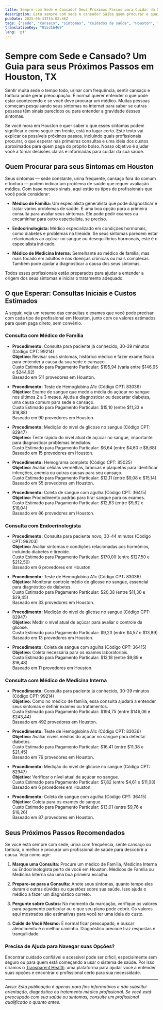 ```yaml
---
title: Sempre com Sede e Cansado? Seus Próximos Passos para Cuidar da Saúde em Houston, TX  
description: Está sempre com sede e cansado? Saiba quem procurar e quais custos iniciais esperar pelos seus sintomas em Houston, TX.  
pubDate: 2025-06-11T16:02:46Z
tags: ["sede", "cansaço", "sintomas", "cuidados de saúde", "Houston", "clínica geral", "endocrinologia", "medicina interna"]
translationKey: "055316469"
lang: 'pt'
---
```


# Sempre com Sede e Cansado? Um Guia para seus Próximos Passos em Houston, TX

Sentir muita sede o tempo todo, urinar com frequência, sentir cansaço e tontura pode gerar preocupação. É normal querer entender o que pode estar acontecendo e se você deve procurar um médico. Muitas pessoas começam pesquisando seus sintomas na internet para saber se outras pessoas têm sinais parecidos ou para entender a gravidade desses sintomas.

Se você mora em Houston e quer saber o que esses sintomas podem significar e como seguir em frente, está no lugar certo. Este texto vai explicar os possíveis próximos passos, incluindo quais profissionais procurar, o que esperar nas primeiras consultas e uma ideia dos custos aproximados para quem paga do próprio bolso. Nosso objetivo é ajudar você a tomar decisões claras e informadas para cuidar da sua saúde.

## Quem Procurar para seus Sintomas em Houston

Seus sintomas — sede constante, urina frequente, cansaço fora do comum e tontura — podem indicar um problema de saúde que requer avaliação médica. Com base nesses sinais, aqui estão os tipos de profissionais que você pode considerar:

- **Médico de Família:** Um especialista generalista que pode diagnosticar e tratar vários problemas de saúde. É uma boa opção para a primeira consulta para avaliar seus sintomas. Ele pode pedir exames ou encaminhar para outro especialista, se preciso.

- **Endocrinologista:** Médico especializado em condições hormonais, como diabetes e problemas na tireoide. Se seus sintomas parecem estar relacionados ao açúcar no sangue ou desequilíbrios hormonais, este é o especialista indicado.

- **Médico de Medicina Interna:** Semelhante ao médico de família, mas mais focado em adultos e nas doenças crônicas ou mais complexas. Também pode ajudar a diagnosticar a causa dos seus sintomas.

Todos esses profissionais estão preparados para ajudar a entender a origem dos seus sintomas e iniciar o tratamento adequado.

## O que Esperar: Consultas Iniciais e Custos Estimados

A seguir, veja um resumo das consultas e exames que você pode precisar com cada tipo de profissional em Houston, junto com os valores estimados para quem paga direto, sem convênio.

### Consulta com Médico de Família

- **Procedimento:** Consulta para paciente já conhecido, 30-39 minutos (Código CPT: 99214)  
  **Objetivo:** Revisar seus sintomas, histórico médico e fazer exame físico para entender a causa da sua sede e cansaço.  
  Custo Estimado para Pagamento Particular: $195,94 (varia entre $146,95 e $244,92)  
  Baseado em 511 provedores em Houston.

- **Procedimento:** Teste de Hemoglobina A1c (Código CPT: 83036)  
  **Objetivo:** Exame de sangue que mede a média do açúcar no sangue nos últimos 2 a 3 meses. Ajuda a diagnosticar ou descartar diabetes, uma causa comum para sede e cansaço.  
  Custo Estimado para Pagamento Particular: $15,10 (entre $11,33 e $18,88)  
  Baseado em 90 provedores em Houston.

- **Procedimento:** Medição do nível de glicose no sangue (Código CPT: 82947)  
  **Objetivo:** Teste rápido do nível atual de açúcar no sangue, importante para diagnosticar problemas imediatos.  
  Custo Estimado para Pagamento Particular: $6,64 (entre $4,60 e $8,68)  
  Baseado em 15 provedores em Houston.

- **Procedimento:** Hemograma completo (Código CPT: 85025)  
  **Objetivo:** Avaliar células vermelhas, brancas e plaquetas para identificar infecções, anemia ou outras causas para seu cansaço.  
  Custo Estimado para Pagamento Particular: $12,11 (entre $9,08 e $15,14)  
  Baseado em 55 provedores em Houston.

- **Procedimento:** Coleta de sangue com agulha (Código CPT: 36415)  
  **Objetivo:** Procedimento padrão para tirar sangue para os exames.  
  Custo Estimado para Pagamento Particular: $12,83 (entre $9,62 e $16,04)  
  Baseado em 86 provedores em Houston.

### Consulta com Endocrinologista

- **Procedimento:** Consulta para paciente novo, 30-44 minutos (Código CPT: 99203)  
  **Objetivo:** Avaliar sintomas e condições relacionadas aos hormônios, incluindo diabetes e tireoide.  
  Custo Estimado para Pagamento Particular: $170,00 (entre $127,50 e $212,50)  
  Baseado em 6 provedores em Houston.

- **Procedimento:** Teste de Hemoglobina A1c (Código CPT: 83036)  
  **Objetivo:** Monitorar controle médio de glicose no sangue, essencial para diagnóstico de diabetes.  
  Custo Estimado para Pagamento Particular: $20,38 (entre $11,30 e $29,45)  
  Baseado em 33 provedores em Houston.

- **Procedimento:** Medição do nível de glicose no sangue (Código CPT: 82947)  
  **Objetivo:** Medir o nível atual de açúcar para avaliar o controle da glicose.  
  Custo Estimado para Pagamento Particular: $9,23 (entre $4,57 e $13,89)  
  Baseado em 13 provedores em Houston.

- **Procedimento:** Coleta de sangue com agulha (Código CPT: 36415)  
  **Objetivo:** Coleta necessária para os exames laboratoriais.  
  Custo Estimado para Pagamento Particular: $13,18 (entre $9,89 e $16,48)  
  Baseado em 11 provedores em Houston.

### Consulta com Médico de Medicina Interna

- **Procedimento:** Consulta para paciente já conhecido, 30-39 minutos (Código CPT: 99214)  
  **Objetivo:** Como no médico de família, essa consulta ajudará a entender seus sintomas e definir exames ou tratamentos.  
  Custo Estimado para Pagamento Particular: $194,75 (entre $146,06 e $243,44)  
  Baseado em 492 provedores em Houston.

- **Procedimento:** Teste de Hemoglobina A1c (Código CPT: 83036)  
  **Objetivo:** Avaliar níveis médios do açúcar no sangue para detectar diabetes.  
  Custo Estimado para Pagamento Particular: $16,41 (entre $11,38 e $21,45)  
  Baseado em 79 provedores em Houston.

- **Procedimento:** Medição do nível de glicose no sangue (Código CPT: 82947)  
  **Objetivo:** Verificar o nível atual de açúcar no sangue.  
  Custo Estimado para Pagamento Particular: $7,82 (entre $4,61 e $11,03)  
  Baseado em 6 provedores em Houston.

- **Procedimento:** Coleta de sangue com agulha (Código CPT: 36415)  
  **Objetivo:** Coleta para os exames de sangue.  
  Custo Estimado para Pagamento Particular: $13,01 (entre $9,76 e $16,26)  
  Baseado em 87 provedores em Houston.

## Seus Próximos Passos Recomendados

Se você está sempre com sede, urina com frequência, sente cansaço ou tontura, o melhor é procurar um profissional de saúde para descobrir a causa. Veja como agir:

1. **Marque uma Consulta:** Procure um médico de Família, Medicina Interna ou Endocrinologista perto de você em Houston. Médicos de Família ou Medicina Interna são uma boa primeira escolha.

2. **Prepare-se para a Consulta:** Anote seus sintomas, quanto tempo eles duram e outras dúvidas ou questões sobre sua saúde. Isso ajuda o médico a fazer um diagnóstico correto.

3. **Pergunte sobre Custos:** No momento da marcação, verifique os valores para pagamento particular ou o que seu plano pode cobrir. Os valores aqui mostrados são estimativas para você ter uma ideia do custo.

4. **Cuide de Você Mesmo:** É normal ficar preocupado, e buscar atendimento é o melhor caminho. Diagnóstico precoce traz respostas e tranquilidade.

### Precisa de Ajuda para Navegar suas Opções?

Encontrar cuidado confiável e acessível pode ser difícil, especialmente sem seguro ou para quem está começando a usar o sistema de saúde. Por isso criamos o [Transparent Health](https://transparenthealth.ai): uma plataforma para ajudar você a entender suas opções e encontrar o profissional certo para sua necessidade.

---

*Aviso: Esta publicação é apenas para fins informativos e não substitui orientação, diagnóstico ou tratamento médico profissional. Se você está preocupado com sua saúde ou sintomas, consulte um profissional qualificado o quanto antes.*
